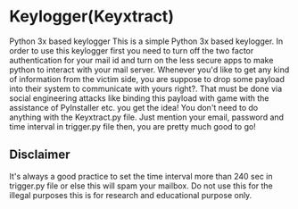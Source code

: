 # Keylogger(Keyxtract)
Python 3x based keylogger
This is a simple Python 3x based keylogger. In order to use this keylogger first you need to turn off the two factor authentication for your mail
id and turn on the less secure apps to make python to interact with your mail server.
Whenever you'd like to get any kind of information from the victim side, you are suppose to drop some payload into their system 
to communicate with yours right?. That must be done via social engineering attacks like binding this payload with game with the assistance of PyInstaller etc.
you get the idea!
You don't need to do anything with the Keyxtract.py file. Just mention your email, password and time interval in trigger.py file then, you are pretty much good to go!
## Disclaimer
It's always a good practice to set the time interval more than 240 sec in trigger.py file or else this will spam your mailbox.
Do not use this for the illegal purposes this is for research and educational purpose only.
